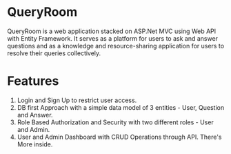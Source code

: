 # QueryRoom

QueryRoom is a web application stacked on ASP.Net MVC using Web API with Entity Framework.
It serves as a platform for users to ask and answer questions and as a knowledge and resource-sharing application
for users to resolve their queries collectively. 

# Features

1. Login and Sign Up to restrict user access.
2. DB first Approach with a simple data model of 3 entities - User, Question and Answer.
3. Role Based Authorization and Security with two different roles - User and Admin.
4. User and Admin Dashboard with CRUD Operations through API.
There's More inside.
